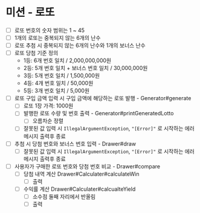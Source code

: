 # 미션 - 로또
- [ ] 로또 번호의 숫자 범위는 1 ~ 45
- [ ] 1개의 로또는 중복되지 않는 6개의 난수
- [ ] 로또 추첨 시 중복되지 않는 6개의 난수와 1개의 보너스 난수
- [ ] 로또 당첨 기준 정의
  - 1등: 6개 번호 일치 / 2,000,000,000원
  - 2등: 5개 번호 일치 + 보너스 번호 일치 / 30,000,000원 
  - 3등: 5개 번호 일치 / 1,500,000원 
  - 4등: 4개 번호 일치 / 50,000원 
  - 5등: 3개 번호 일치 / 5,000원
- [ ] 로또 구입 금액 입력 시 구입 금액에 해당하는 로또 발행 - Generator#generate
  - [ ] 로또 1장 가격:  1000원
  - [ ] 발행한 로또 수량 및 번호 출력 - Generator#printGeneratedLotto
    - [ ] 오름차순 정렬
  - [ ] 잘못된 값 입력 시 ```IllegalArgumentException```, ```"[Error]"``` 로 시작하는 에러메시지 출력후 종료
- [ ] 추첨 시 당첨 번호와 보너스 번호 입력 - Drawer#draw
  - [ ] 잘못된 값 입력 시 ```IllegalArgumentException```, ```"[Error]"``` 로 시작하는 에러메시지 출력후 종료
- [ ] 사용자가 구매한 로또 번호와 당첨 번호 비교 - Drawer#compare
  - [ ] 당첨 내역 계산 Drawer#Calculater#calculateWin
    - [ ] 출력
  - [ ] 수익률 계산 Drawer#Calculater#calcualteYield
    - [ ] 소수점 둘째 자리에서 반올림
    - [ ] 출력